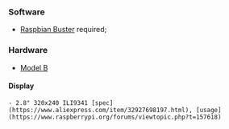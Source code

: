 

### Software
 - [Raspbian Buster](https://www.raspberrypi.org/downloads/raspbian) required;

### Hardware
 - [Model B](https://www.raspberrypi.org/products/raspberry-pi-4-model-b)

#### Display
	- 2.8" 320x240 ILI9341 [spec](https://www.aliexpress.com/item/32927698197.html), [usage](https://www.raspberrypi.org/forums/viewtopic.php?t=157618)
